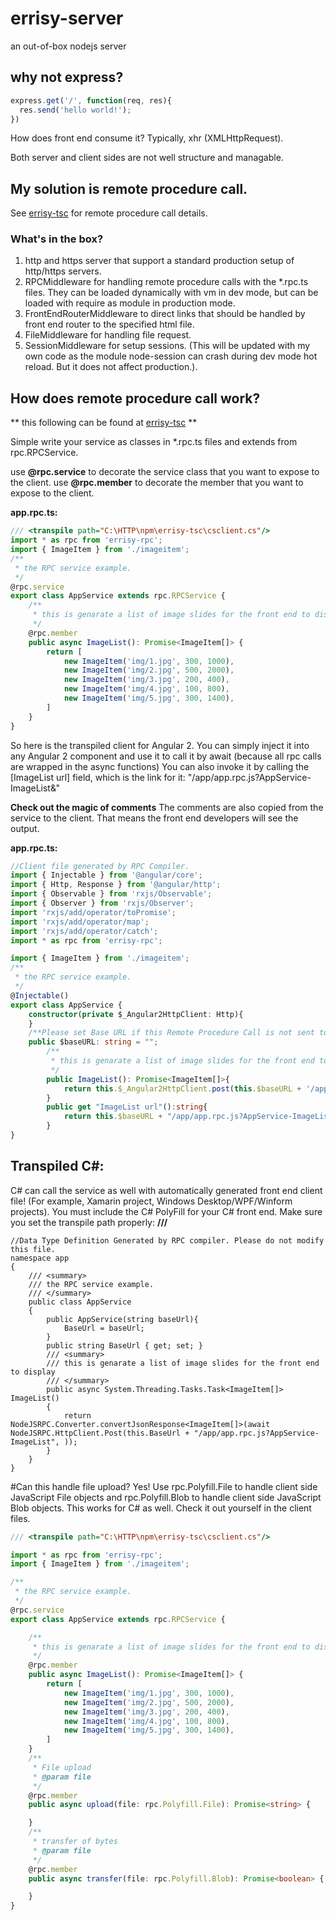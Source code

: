 # errisy-server
an out-of-box nodejs server

## why not express?

```javascript
express.get('/', function(req, res){
  res.send('hello world!');
})
```
How does front end consume it? Typically, xhr (XMLHttpRequest).

Both server and client sides are not well structure and managable.

## My solution is remote procedure call.
See [errisy-tsc](https://github.com/errisy/errisy-tsc) for remote procedure call details.

### What's in the box?
1. http and https server that support a standard production setup of http/https servers.
2. RPCMiddleware for handling remote procedure calls with the *.rpc.ts files. They can be loaded dynamically with vm in dev mode, but can be loaded with require as module in production mode.
3. FrontEndRouterMiddleware to direct links that should be handled by front end router to the specified html file.
4. FileMiddleware for handling file request.
5. SessionMiddleware for setup sessions. (This will be updated with my own code as the module node-session can crash during dev mode hot reload. But it does not affect production.).


## How does remote procedure call work?
** this following can be found at [errisy-tsc](https://github.com/errisy/errisy-tsc) **

Simple write your service as classes in *.rpc.ts files and extends from rpc.RPCService.

use **@rpc.service** to decorate the service class that you want to expose to the client.
use **@rpc.member** to decorate the member that you want to expose to the client.

**app.rpc.ts:**
```typescript
/// <transpile path="C:\HTTP\npm\errisy-tsc\csclient.cs"/>
import * as rpc from 'errisy-rpc';
import { ImageItem } from './imageitem';
/**
 * the RPC service example.
 */
@rpc.service
export class AppService extends rpc.RPCService {
    /**
     * this is genarate a list of image slides for the front end to display
     */
    @rpc.member
    public async ImageList(): Promise<ImageItem[]> {
        return [
            new ImageItem('img/1.jpg', 300, 1000),
            new ImageItem('img/2.jpg', 500, 2000),
            new ImageItem('img/3.jpg', 200, 400),
            new ImageItem('img/4.jpg', 100, 800),
            new ImageItem('img/5.jpg', 300, 1400),
        ]
    }
}
```
So here is the transpiled client for Angular 2.
You can simply inject it into any Angular 2 component and use it to call it by await (because all rpc calls are wrapped in the async functions)
You can also invoke it by calling the [ImageList url] field, which is the link for it: "/app/app.rpc.js?AppService-ImageList&"

**Check out the magic of comments** The comments are also copied from the service to the client. That means the front end developers will see the output.

**app.rpc.ts:**
```typescript
//Client file generated by RPC Compiler.
import { Injectable } from '@angular/core';
import { Http, Response } from '@angular/http';
import { Observable } from 'rxjs/Observable';
import { Observer } from 'rxjs/Observer';
import 'rxjs/add/operator/toPromise';
import 'rxjs/add/operator/map';
import 'rxjs/add/operator/catch';
import * as rpc from 'errisy-rpc';

import { ImageItem } from './imageitem';
/**
 * the RPC service example.
 */
@Injectable()
export class AppService {
	constructor(private $_Angular2HttpClient: Http){
	}
	/**Please set Base URL if this Remote Procedure Call is not sent to the default domain address.*/
	public $baseURL: string = "";
		/**
		 * this is genarate a list of image slides for the front end to display
		 */
		public ImageList(): Promise<ImageItem[]>{
			return this.$_Angular2HttpClient.post(this.$baseURL + '/app/app.rpc.js?AppService-ImageList', rpc.buildClientData()).map(rpc.Converter.convertJsonResponse).toPromise();
		}
		public get "ImageList url"():string{
			return this.$baseURL + "/app/app.rpc.js?AppService-ImageList&";
		}
}

```

## Transpiled C#:

C# can call the service as well with automatically generated front end client file! (For example, Xamarin project, Windows Desktop/WPF/Winform projects).
You must include the C# PolyFill for your C# front end.
Make sure you set the transpile path properly: 
**/// <transpile path="path in your computer"/>**
```CSharp
//Data Type Definition Generated by RPC compiler. Please do not modify this file.
namespace app
{
	/// <summary>
	/// the RPC service example.
	/// </summary>
	public class AppService
	{
		public AppService(string baseUrl){
			BaseUrl = baseUrl;
		}
		public string BaseUrl { get; set; }
		/// <summary>
		/// this is genarate a list of image slides for the front end to display
		/// </summary>
		public async System.Threading.Tasks.Task<ImageItem[]> ImageList()
		{
			return NodeJSRPC.Converter.convertJsonResponse<ImageItem[]>(await NodeJSRPC.HttpClient.Post(this.BaseUrl + "/app/app.rpc.js?AppService-ImageList", ));
		}
	}
}
```

#Can this handle file upload?
Yes! 
Use rpc.Polyfill.File to handle client side JavaScript File objects and rpc.Polyfill.Blob to handle client side JavaScript Blob objects.
This works for C# as well. Check it out yourself in the client files.

```typescript
/// <transpile path="C:\HTTP\npm\errisy-tsc\csclient.cs"/>

import * as rpc from 'errisy-rpc';
import { ImageItem } from './imageitem';

/**
 * the RPC service example.
 */
@rpc.service
export class AppService extends rpc.RPCService {

    /**
     * this is genarate a list of image slides for the front end to display
     */
    @rpc.member
    public async ImageList(): Promise<ImageItem[]> {
        return [
            new ImageItem('img/1.jpg', 300, 1000),
            new ImageItem('img/2.jpg', 500, 2000),
            new ImageItem('img/3.jpg', 200, 400),
            new ImageItem('img/4.jpg', 100, 800),
            new ImageItem('img/5.jpg', 300, 1400),
        ]
    }
    /**
     * File upload
     * @param file
     */
    @rpc.member
    public async upload(file: rpc.Polyfill.File): Promise<string> {

    }
    /**
     * transfer of bytes
     * @param file
     */
    @rpc.member
    public async transfer(file: rpc.Polyfill.Blob): Promise<boolean> {

    }
}
```
